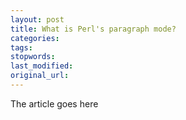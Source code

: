 ```yaml
---
layout: post
title: What is Perl's paragraph mode?
categories:
tags:
stopwords:
last_modified:
original_url: 
---
```


The article goes here

